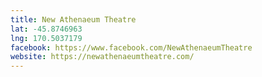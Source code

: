 ```yaml
---
title: New Athenaeum Theatre
lat: -45.8746963
lng: 170.5037179
facebook: https://www.facebook.com/NewAthenaeumTheatre
website: https://newathenaeumtheatre.com/
---
```

